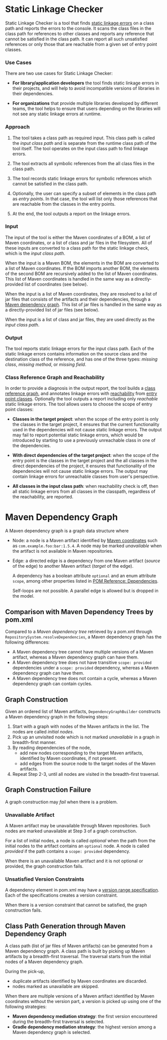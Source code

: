 # Static Linkage Checker

Static Linkage Checker is a tool that finds [static linkage errors](
../library-best-practices/glossary.md#static-linkage-error)
on a class path and reports the errors to the console.
It scans the class files in the class path for references to other classes and
reports any reference that cannot be satisfied in the class path.
It can report all such unsatisfied references or only those that are reachable from
a given set of entry point classes.

### Use Cases
 
There are two use cases for Static Linkage Checker:

- **For library/application developers** the tool finds static linkage
  errors in their projects, and will help to avoid incompatible versions of libraries
  in their dependencies.

- **For organizations** that provide multiple libraries developed by different teams,
  the tool helps to ensure that users depending on the libraries will not see any
  static linkage errors at runtime.

### Approach

1. The tool takes a class path as required input.
  This class path is called the _input class path_ and is separate from
  the runtime class path of the tool itself. The tool operates on the input class path
  to find linkage errors.

2. The tool extracts all symbolic references from the all class files in the class path.

3. The tool records static linkage errors for symbolic references which cannot be satisfied
  in the class path.

4. Optionally, the user can specify a subset of elements in the class path as _entry points_.
  In that case, the tool will list only those references that are reachable
  from the classes in the entry points.

5. At the end, the tool outputs a report on the linkage errors.

### Input

The input of the tool is either the Maven coordinates of a BOM, 
a list of Maven coordinates, or a list of class and jar files in the filesystem.
All of these inputs are converted to a class path for the static linkage check,
which is the _input class path_.

When the input is a Maven BOM, the elements in the BOM are
converted to a list of Maven coordinates.
If the BOM imports another BOM, the elements of the second BOM are recursively
added to the list of Maven coordinates. This list of Maven coordinates is handled
in the same way as a directly-provided list of coordinates (see below).

When the input is a list of Maven coordinates, they are resolved to a list of jar files
that consists of the artifacts and their dependencies, through a
[Maven dependency graph](#maven_dependency_graph).
This list of jar files is handled in the same way as a directly-provided list of jar files
(see below).

When the input is a list of class and jar files, they are used directly as the _input class path_.

### Output

The tool reports static linkage errors for the input class path.
Each of the static linkage errors contains information on the
source class and the destination class of the reference, and has one of the three types:
_missing class_, _missing method_, or _missing field_.
     
### Class Reference Graph and Reachability

In order to provide a diagnosis in the output report, the tool builds a [class reference graph](
../library-best-practices/glossary.md#class-reference-graph),
and annotates linkage errors with [reachability](
../library-best-practices/glossary.md#reachability) from [entry point classes](
../library-best-practices/glossary.md#entry-point-class).
Optionally the tool outputs a report including only _reachable_ static linkage errors.
The tool allows users to choose the scope of entry point classes:

  - **Classes in the target project**: when the scope of the entry point is only the classes in the
    target project, it ensures that the current functionality used in the dependencies will not
    cause static linkage errors.
    The output may fail to report potential static linkage errors, which would be introduced
    by starting to use a previously unreachable class in one of the dependencies.

  - **With direct dependencies of the target project**: when the scope of the entry point is
    the classes in the target project and the all classes in the direct dependencies of the project,
    it ensures that functionality of the dependencies will not cause static linkage errors.
    The output may contain linkage errors for unreachable classes from user's perspective.

  - **All classes in the input class path**: when reachability check is off, then
    all static linkage errors from all classes in the classpath, regardless of the reachability,
    are reported.

<a name="maven_dependency_graph"></a>
# Maven Dependency Graph

A Maven dependency graph is a graph data structure where
- Node: a node is a Maven artifact identified by [Maven coordinates][1] such as
  `com.example.foo:bar:1.5.4`. A node may be marked _unavailable_ when the artifact is not available
  in Maven repositories.
- Edge: a directed edge is a dependency from one Maven artifact (_source_ of the edge)
  to another Maven artifact (_target_ of the edge).

  A dependency has a boolean attribute `optional` and an enum attribute `scope`,
  among other properties listed in [POM Reference: Dependencies][2].

  Self-loops are not possible. A parallel edge is allowed but is dropped in the model.

## Comparison with Maven Dependency Trees by pom.xml

Compared to a _Maven dependency tree_ retrieved by a pom.xml through
`RepositorySystem.resolveDependencies`, a Maven dependency graph has the following differences:

- A Maven dependency tree cannot have multiple versions of a Maven artifact, whereas a Maven
  dependency graph can have them.
- A Maven dependency tree does not have transitive `scope: provided` dependencies under
  a `scope: provided` dependency, whereas a Maven dependency graph can have them.
- A Maven dependency tree does not contain a cycle,
  whereas a Maven dependency graph can contain cycles.

## Graph Construction

Given an ordered list of Maven artifacts, `DependencyGraphBuilder` constructs a Maven dependency
graph in the following steps:

1. Start with a graph with nodes of the Maven artifacts in the list.
   The nodes are called _initial nodes_.
2. Pick up an unvisited node which is not marked _unavailable_ in a graph in breadth-first manner.
3. By reading dependencies of the node,
   - add new nodes corresponding to the target Maven artifacts, identified by Maven coordinates,
     if not present.
   - add edges from the source node to the target nodes of the Maven artifacts.
4. Repeat Step 2-3, until all nodes are visited in the breadth-first traversal.

## Graph Construction Failure

A graph construction may _fail_ when there is a problem.

### Unavailable Artifact

A Maven artifact may be unavailable through Maven repositories. Such nodes are marked unavailable
at Step 3 of a graph construction.

For a list of initial nodes, a node is called _optional_ when the path from the initial nodes to
the artifact contains an `optional` node. A node is called _provided_ if the path contains
a `scope: provided` dependency.

When there is an unavailable Maven artifact and it is not optional or provided,
the graph construction fails.

### Unsatisfied Version Constraints

A dependency element in pom.xml may have a [version range specification][4].
Each of the specifications creates a version constraint.

When there is a version constraint that cannot be satisfied, the graph construction fails.

## Class Path Generation through Maven Dependency Graph

A class path (list of jar files of Maven artifacts) can be generated from a Maven dependency graph.
A class path is built by picking up Maven artifacts by a breadth-first
traversal. The traversal starts from the initial nodes of a Maven dependency graph.

During the pick-up,
- duplicate artifacts identified by Maven coordinates are discarded.
- nodes marked as unavailable are skipped.

When there are multiple versions of a Maven artifact identified by Maven coordinates without
the version part, a version is picked up using one of the following strategies:

- **Maven dependency mediation strategy**: the first version encountered during the breadth-first
  traversal is selected.
- **Gradle dependency mediation strategy**: the highest version among a Maven dependency graph is
  selected.

[1]: https://maven.apache.org/pom.html#Maven_Coordinates
[2]: https://maven.apache.org/pom.html#Dependencies
[3]: https://maven.apache.org/plugins/maven-dependency-plugin/tree-mojo.html
[4]: https://maven.apache.org/pom.html#Dependency_Version_Requirement_Specification
